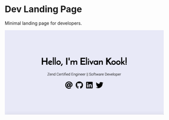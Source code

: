 # Dev Landing Page

Minimal landing page for developers.

![image](https://github.com/elivanK/elivanK.github.io/blob/master/screenshot.png)
